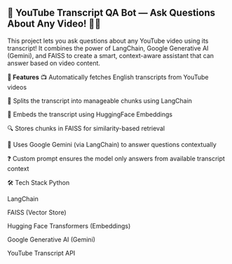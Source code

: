 
## 🎥 YouTube Transcript QA Bot — Ask Questions About Any Video! 🤖💬



This project lets you ask questions about any YouTube video using its transcript! 
It combines the power of LangChain, Google Generative AI (Gemini), and FAISS to create a smart, context-aware assistant that can answer based on video content.


**🚀 Features**
📺 Automatically fetches English transcripts from YouTube videos

🔗 Splits the transcript into manageable chunks using LangChain

🧠 Embeds the transcript using HuggingFace Embeddings

🔍 Stores chunks in FAISS for similarity-based retrieval

💬 Uses Google Gemini (via LangChain) to answer questions contextually

❓ Custom prompt ensures the model only answers from available transcript context

🛠️ Tech Stack
Python

LangChain

FAISS (Vector Store)

Hugging Face Transformers (Embeddings)

Google Generative AI (Gemini)

YouTube Transcript API


